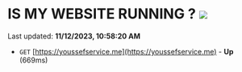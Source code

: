 # IS MY WEBSITE RUNNING ? [![](https://img.shields.io/static/v1?label=Sponsor&message=%E2%9D%A4&logo=GitHub&color=%23fe8e86)](https://github.com/sponsors/<username>)

Last updated: **11/12/2023, 10:58:20 AM**

- `GET` [https://youssefservice.me](https://youssefservice.me) - **Up** (669ms)
